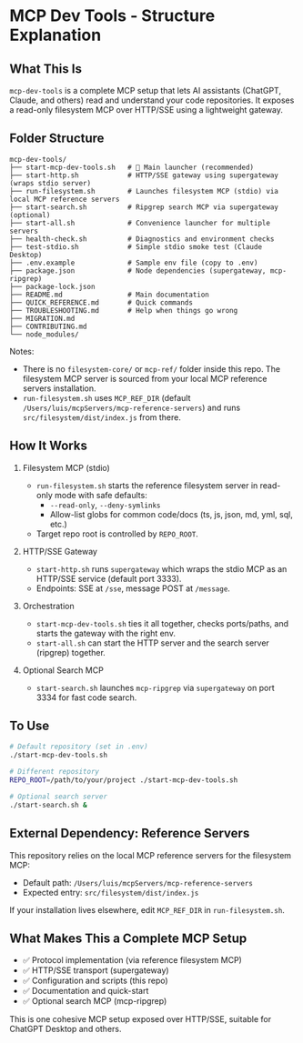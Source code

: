# MCP Dev Tools - Structure Explanation

## What This Is

`mcp-dev-tools` is a complete MCP setup that lets AI assistants (ChatGPT, Claude, and others) read and understand your code repositories. It exposes a read-only filesystem MCP over HTTP/SSE using a lightweight gateway.

## Folder Structure

```
mcp-dev-tools/
├── start-mcp-dev-tools.sh   # 🚀 Main launcher (recommended)
├── start-http.sh            # HTTP/SSE gateway using supergateway (wraps stdio server)
├── run-filesystem.sh        # Launches filesystem MCP (stdio) via local MCP reference servers
├── start-search.sh          # Ripgrep search MCP via supergateway (optional)
├── start-all.sh             # Convenience launcher for multiple servers
├── health-check.sh          # Diagnostics and environment checks
├── test-stdio.sh            # Simple stdio smoke test (Claude Desktop)
├── .env.example             # Sample env file (copy to .env)
├── package.json             # Node dependencies (supergateway, mcp-ripgrep)
├── package-lock.json
├── README.md                # Main documentation
├── QUICK_REFERENCE.md       # Quick commands
├── TROUBLESHOOTING.md       # Help when things go wrong
├── MIGRATION.md
├── CONTRIBUTING.md
└── node_modules/
```

Notes:
- There is no `filesystem-core/` or `mcp-ref/` folder inside this repo. The filesystem MCP server is sourced from your local MCP reference servers installation.
- `run-filesystem.sh` uses `MCP_REF_DIR` (default `/Users/luis/mcpServers/mcp-reference-servers`) and runs `src/filesystem/dist/index.js` from there.

## How It Works

1. Filesystem MCP (stdio)
   - `run-filesystem.sh` starts the reference filesystem server in read-only mode with safe defaults:
     - `--read-only`, `--deny-symlinks`
     - Allow-list globs for common code/docs (ts, js, json, md, yml, sql, etc.)
   - Target repo root is controlled by `REPO_ROOT`.

2. HTTP/SSE Gateway
   - `start-http.sh` runs `supergateway` which wraps the stdio MCP as an HTTP/SSE service (default port 3333).
   - Endpoints: SSE at `/sse`, message POST at `/message`.

3. Orchestration
   - `start-mcp-dev-tools.sh` ties it all together, checks ports/paths, and starts the gateway with the right env.
   - `start-all.sh` can start the HTTP server and the search server (ripgrep) together.

4. Optional Search MCP
   - `start-search.sh` launches `mcp-ripgrep` via `supergateway` on port 3334 for fast code search.

## To Use

```bash
# Default repository (set in .env)
./start-mcp-dev-tools.sh

# Different repository
REPO_ROOT=/path/to/your/project ./start-mcp-dev-tools.sh

# Optional search server
./start-search.sh &
```

## External Dependency: Reference Servers

This repository relies on the local MCP reference servers for the filesystem MCP:
- Default path: `/Users/luis/mcpServers/mcp-reference-servers`
- Expected entry: `src/filesystem/dist/index.js`

If your installation lives elsewhere, edit `MCP_REF_DIR` in `run-filesystem.sh`.

## What Makes This a Complete MCP Setup

- ✅ Protocol implementation (via reference filesystem MCP)
- ✅ HTTP/SSE transport (supergateway)
- ✅ Configuration and scripts (this repo)
- ✅ Documentation and quick-start
- ✅ Optional search MCP (mcp-ripgrep)

This is one cohesive MCP setup exposed over HTTP/SSE, suitable for ChatGPT Desktop and others.
